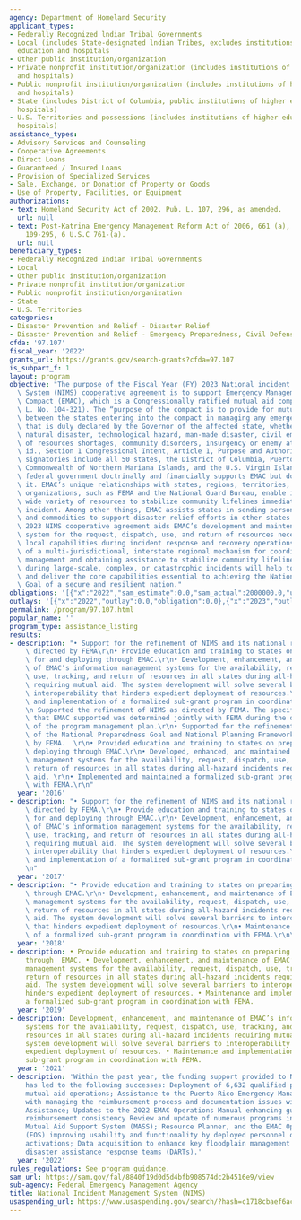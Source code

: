 ```yaml
---
agency: Department of Homeland Security
applicant_types:
- Federally Recognized lndian Tribal Governments
- Local (includes State-designated lndian Tribes, excludes institutions of higher
  education and hospitals
- Other public institution/organization
- Private nonprofit institution/organization (includes institutions of higher education
  and hospitals)
- Public nonprofit institution/organization (includes institutions of higher education
  and hospitals)
- State (includes District of Columbia, public institutions of higher education and
  hospitals)
- U.S. Territories and possessions (includes institutions of higher education and
  hospitals)
assistance_types:
- Advisory Services and Counseling
- Cooperative Agreements
- Direct Loans
- Guaranteed / Insured Loans
- Provision of Specialized Services
- Sale, Exchange, or Donation of Property or Goods
- Use of Property, Facilities, or Equipment
authorizations:
- text: Homeland Security Act of 2002. Pub. L. 107, 296, as amended.
  url: null
- text: Post-Katrina Emergency Management Reform Act of 2006, 661 (a), Public Law
    109-295, 6 U.S.C 761-(a).
  url: null
beneficiary_types:
- Federally Recognized Indian Tribal Governments
- Local
- Other public institution/organization
- Private nonprofit institution/organization
- Public nonprofit institution/organization
- State
- U.S. Territories
categories:
- Disaster Prevention and Relief - Disaster Relief
- Disaster Prevention and Relief - Emergency Preparedness, Civil Defense
cfda: '97.107'
fiscal_year: '2022'
grants_url: https://grants.gov/search-grants?cfda=97.107
is_subpart_f: 1
layout: program
objective: "The purpose of the Fiscal Year (FY) 2023 National incident Management\
  \ System (NIMS) cooperative agreement is to support Emergency Management Assistance\
  \ Compact (EMAC), which is a Congressionally ratified mutual aid compact. (Pub.\
  \ L. No. 104-321). The “purpose of the compact is to provide for mutual assistance\
  \ between the states entering into the compact in managing any emergency disaster\
  \ that is duly declared by the Governor of the affected state, whether arising from\
  \ natural disaster, technological hazard, man-made disaster, civil emergency aspects\
  \ of resources shortages, community disorders, insurgency or enemy attack.” See\
  \ id., Section 1 Congressional Intent, Article 1, Purpose and Authorities.   EMAC\
  \ signatories include all 50 states, the District of Columbia, Puerto Rico, Guam,\
  \ Commonwealth of Northern Mariana Islands, and the U.S. Virgin Islands. Id. The\
  \ federal government doctrinally and financially supports EMAC but does not manage\
  \ it. EMAC’s unique relationships with states, regions, territories, and Federal\
  \ organizations, such as FEMA and the National Guard Bureau, enable it to move a\
  \ wide variety of resources to stabilize community lifelines immediately after an\
  \ incident. Among other things, EMAC assists states in sending personnel, equipment,\
  \ and commodities to support disaster relief efforts in other states. \n\nThe FY\
  \ 2023 NIMS cooperative agreement aids EMAC’s development and maintenance of a consistent\
  \ system for the request, dispatch, use, and return of resources necessary to support\
  \ local capabilities during incident response and recovery operations. The development\
  \ of a multi-jurisdictional, interstate regional mechanism for coordinating incident\
  \ management and obtaining assistance to stabilize community lifelines immediately\
  \ during large-scale, complex, or catastrophic incidents will help to build, sustain,\
  \ and deliver the core capabilities essential to achieving the National Preparedness\
  \ Goal of a secure and resilient nation."
obligations: '[{"x":"2022","sam_estimate":0.0,"sam_actual":2000000.0,"usa_spending_actual":0.0},{"x":"2023","sam_estimate":2000000.0,"sam_actual":0.0,"usa_spending_actual":2000000.0},{"x":"2024","sam_estimate":2000000.0,"sam_actual":0.0,"usa_spending_actual":2250000.0}]'
outlays: '[{"x":"2022","outlay":0.0,"obligation":0.0},{"x":"2023","outlay":1316645.23,"obligation":2000000.0},{"x":"2024","outlay":0.0,"obligation":2250000.0}]'
permalink: /program/97.107.html
popular_name: ''
program_type: assistance_listing
results:
- description: "• Support for the refinement of NIMS and its national roll-out as\
    \ directed by FEMA\r\n• Provide education and training to states on preparing\
    \ for and deploying through EMAC.\r\n• Development, enhancement, and maintenance\
    \ of EMAC’s information management systems for the availability, request, dispatch,\
    \ use, tracking, and return of resources in all states during all-hazard incidents\
    \ requiring mutual aid. The system development will solve several barriers to\
    \ interoperability that hinders expedient deployment of resources.\r\n• Maintenance\
    \ and implementation of a formalized sub-grant program in coordination with FEMA.\r\
    \n Supported the refinement of NIMS as directed by FEMA. The specific activities\
    \ that EMAC supported was determined jointly with FEMA during the development\
    \ of the program management plan.\r\n• Supported for the refinement and roll-out\
    \ of the National Preparedness Goal and National Planning Frameworks as directed\
    \ by FEMA.  \r\n• Provided education and training to states on preparing for and\
    \ deploying through EMAC.\r\n• Developed, enhanced, and maintained EMAC’s information\
    \ management systems for the availability, request, dispatch, use, tracking, and\
    \ return of resources in all states during all-hazard incidents requiring mutual\
    \ aid. \r\n• Implemented and maintained a formalized sub-grant program in coordination\
    \ with FEMA.\r\n"
  year: '2016'
- description: "• Support for the refinement of NIMS and its national roll-out as\
    \ directed by FEMA.\r\n• Provide education and training to states on preparing\
    \ for and deploying through EMAC.\r\n• Development, enhancement, and maintenance\
    \ of EMAC’s information management systems for the availability, request, dispatch,\
    \ use, tracking, and return of resources in all states during all-hazard incidents\
    \ requiring mutual aid. The system development will solve several barriers to\
    \ interoperability that hinders expedient deployment of resources.\r\n• Maintenance\
    \ and implementation of a formalized sub-grant program in coordination with FEMA.\r\
    \n"
  year: '2017'
- description: "• Provide education and training to states on preparing for and deploying\
    \ through EMAC.\r\n• Development, enhancement, and maintenance of EMAC’s information\
    \ management systems for the availability, request, dispatch, use, tracking, and\
    \ return of resources in all states during all-hazard incidents requiring mutual\
    \ aid. The system development will solve several barriers to interoperability\
    \ that hinders expedient deployment of resources.\r\n• Maintenance and implementation\
    \ of a formalized sub-grant program in coordination with FEMA.\r\n\r\n"
  year: '2018'
- description: • Provide education and training to states on preparing for and deploying
    through  EMAC. • Development, enhancement, and maintenance of EMAC’s information
    management systems for the availability, request, dispatch, use, tracking, and
    return of resources in all states during all-hazard incidents requiring mutual
    aid. The system development will solve several barriers to interoperability that
    hinders expedient deployment of resources. • Maintenance and implementation of
    a formalized sub-grant program in coordination with FEMA.
  year: '2019'
- description: Development, enhancement, and maintenance of EMAC’s information management
    systems for the availability, request, dispatch, use, tracking, and return of
    resources in all states during all-hazard incidents requiring mutual aid. The
    system development will solve several barriers to interoperability that hinders
    expedient deployment of resources. • Maintenance and implementation of a formalized
    sub-grant program in coordination with FEMA.
  year: '2021'
- description: 'Within the past year, the funding support provided to NEMA for EMAC
    has led to the following successes: Deployment of 6,632 qualified personnel supporting
    mutual aid operations; Assistance to the Puerto Rico Emergency Management Agency
    with managing the reimbursement process and documentation issues with FEMA Public
    Assistance; Updates to the 2022 EMAC Operations Manual enhancing guidance with
    reimbursement consistency Review and update of numerous programs including the
    Mutual Aid Support System (MASS); Resource Planner, and the EMAC Operations System
    (EOS) improving usability and functionality by deployed personnel during operational
    activations; Data acquisition to enhance key floodplain management positions for
    disaster assistance response teams (DARTs).'
  year: '2022'
rules_regulations: See program guidance.
sam_url: https://sam.gov/fal/8840f19d0d5d4bfb908574dc2b4516e9/view
sub-agency: Federal Emergency Management Agency
title: National Incident Management System (NIMS)
usaspending_url: https://www.usaspending.gov/search/?hash=c1718cbaef6ace1e8c2d2f8ed6faa224
---
```


